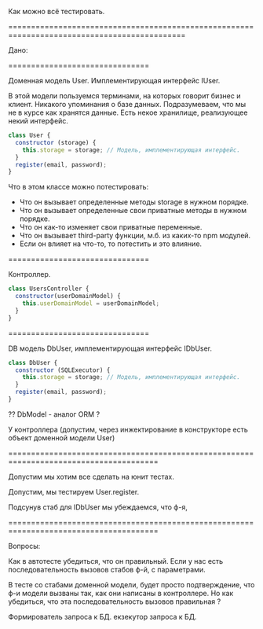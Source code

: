 Как можно всё тестировать.

=============================================================================================

Дано:

===============================

Доменная модель User. Имплементирующая интерфейс IUser.

В этой модели пользуемся терминами, на которых говорит бизнес и клиент. Никакого упоминания о базе данных.
Подразумеваем, что мы не в курсе как хранятся данные. Есть некое хранилище, реализующее некий интерфейс.

```js
class User {
  constructor (storage) {
    this.storage = storage; // Модель, имплементирующая интерфейс.
  }
  register(email, password);
}
```

Что в этом классе можно потестировать:

* Что он вызывает определенные методы storage в нужном порядке.
* Что он вызывает определенные свои приватные методы в нужном порядке.
* Что он как-то изменяет свои приватные переменные.
* Что он вызывает third-party функции, м.б. из каких-то npm модулей.
* Если он влияет на что-то, то потестить и это влияние.







===============================

Контроллер.

```js
class UsersController {
  constructor(userDomainModel) {
    this.userDomainModel = userDomainModel;
  }
}
```

===============================

DB модель DbUser, имплементирующая интерфейс IDbUser.

```js
class DbUser {
  constructor (SQLExecutor) {
    this.storage = storage; // Модель, имплементирующая интерфейс.
  }
  register(email, password);
}
```

?? DbModel - аналог ORM ?




У контроллера (допустим, через инжектирование в конструкторе есть объект доменной модели User)

=======================================================================================

Допустим мы хотим все сделать на юнит тестах.

Допустим, мы тестируем User.register.

Подсунув стаб для IDbUser мы убеждаемся, что ф-я, 





=======================================================================================





Вопросы:

Как в автотесте убедиться, что он правильный.
Если у нас есть последовательность вызовов стабов ф-й, с параметрами.


В тесте со стабами доменной модели, будет просто подтверждение, что ф-и модели вызваны так, как они написаны в контроллере.
Но как убедиться, что эта последовательность вызовов правильная ?



Формирователь запроса к БД. екзекутор запроса к БД.








